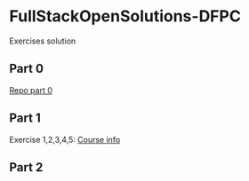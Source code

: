 # FullStackOpenSolutions-DFPC

Exercises solution

## Part 0

[Repo part 0](https://github.com/danielpuliche/FullStackOpen-Part0)

## Part 1

Exercise 1,2,3,4,5: [Course info](./Part1/courseinfo)

## Part 2

